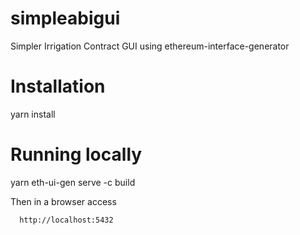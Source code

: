 # simpleabigui
Simpler Irrigation Contract GUI using ethereum-interface-generator

# Installation
yarn install

# Running locally
yarn eth-ui-gen serve -c build

Then in a browser access 
  ```
    http://localhost:5432
  ```
